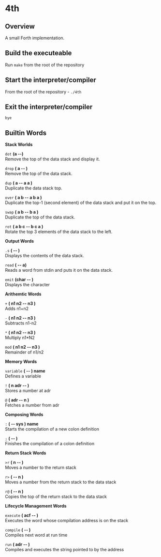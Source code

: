 # 4th
## Overview
A small Forth implementation.  

## Build the executeable  
Run `make` from the root of the repository

## Start the interpreter/compiler
From the root of the repository - `./4th`

## Exit the interpreter/compiler
`bye`

## Builtin Words

**Stack Worlds**
    
`dot` **(a --)**   
Remove the top of the data stack and display it.
  
`drop` **( a -- )**  
Remove the top of the data stack.  

`dup` **( a -- a a )**  
Duplicate the data stack top.  

`over` **( a b -- a b a )**  
Duplicate the top-1 (second element) of the data stack and put it on the top.  

`swap` **( a b -- b a )**  
Duplicate the top of the data stack.  
 
`rot` **( a b c -- b c a )**  
Rotate the top 3 elements of the data stack to the left.

**Output Words**

`.s` **( -- )**  
Displays the contents of the data stack.

`read` **( -- a)**  
Reads a word from stdin and puts it on the data stack.

`emit` **(char -- )**  
Displays the character

**Arithemtic Words**  

`+` **( n1 n2 -- n3 )**  
Adds n1+n2

`-` **( n1 n2 -- n3 )**  
Subtracts n1-n2  

`*` **( n1 n2 -- n3 )**  
Multiply n1*N2

`mod` **( n1 n2 -- n3 )**  
Remainder of n1/n2  

**Memory Words**

`variable` **( -- ) name**  
Defines a variable

`!` **( n adr  -- )**  
Stores a number at adr  

`@` **( adr  --  n )**  
Fetches a number from adr  

**Composing Words**  

`:` **( -- sys )    name**  
Starts the compilation of a new colon definition

`;` **( -- )**  
Finishes the compilation of a colon definition  

**Return Stack Words**  

`>r` **( n -- )**  
Moves a number to the return stack  

`r>` **( -- n )**  
Moves a number from the return stack to the data stack

`r@`  **( -- n )**  
Copies the top of the return stack to the data stack

**Lifecycle Management Words**  

`execute`  **( acf -- )**  
Executes the word whose compilation address is on the stack

`compile`  **( -- )**  
Compiles next word at run time

`run` **( adr -- )**  
Compiles and executes the string pointed to by the address

